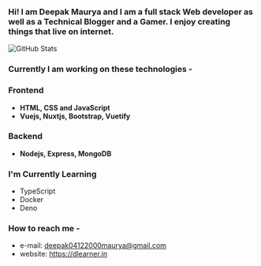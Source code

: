 <!-- ![](https://avatars.githubusercontent.com/u/71115138?v=4) -->
<!-- <img src="https://avatars.githubusercontent.com/u/71115138?v=4" height=200 width = 200></img> -->


### Hi! I am **Deepak Maurya** and I am a **full stack Web developer** as well as a **Technical Blogger** and a **Gamer**. I enjoy creating things that live on internet.
![GitHub Stats](https://github-readme-stats.vercel.app/api?username=deepak04122000&theme=radical)

### Currently I am working on these technologies -
### Frontend
- **HTML, CSS and JavaScript**
- **Vuejs, Nuxtjs, Bootstrap, Vuetify**

### Backend
- **Nodejs, Express, MongoDB**

### I'm Currently Learning

- TypeScript
- Docker
- Deno


### How to reach me -

- e-mail: deepak04122000maurya@gmail.com 
- website: https://dlearner.in
